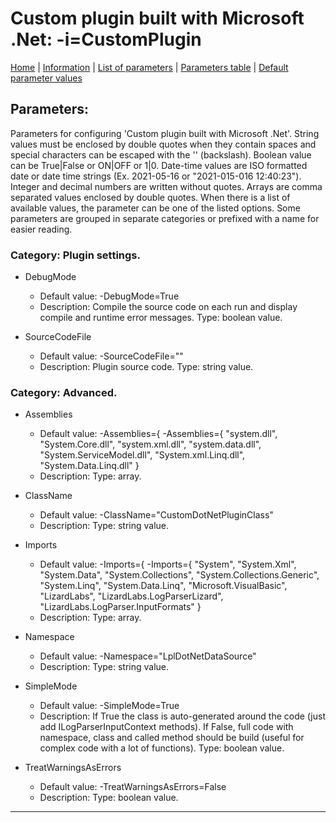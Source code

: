 # Custom plugin built with Microsoft .Net: -i=CustomPlugin

[Home](../Readme.md) | [Information](customplugin_info.md) | [List of parameters](customplugin_parameters.md) | [Parameters table](customplugin_parameters_table.md) |  [Default parameter values](customplugin_parameters_defaults.md)

## Parameters:
Parameters for configuring 'Custom plugin built with Microsoft .Net'. String values must be enclosed by double
quotes when they contain spaces and special characters can be escaped with the '\' (backslash). Boolean value
can be True|False or ON|OFF or 1|0. Date-time values are ISO formatted date or date time strings (Ex.
2021-05-16 or "2021-015-016 12:40:23"). Integer and decimal numbers are written without quotes. Arrays are
comma separated values enclosed by double quotes. When there is a list of available values, the parameter can
be one of the listed options. Some parameters are grouped in separate categories or prefixed with a name for
easier reading.


### Category: Plugin settings.

 - DebugMode

	* Default value: -DebugMode=True
	* Description: Compile the source code on each run and display compile and runtime error
	messages. Type: boolean value.

 - SourceCodeFile

	* Default value: -SourceCodeFile=""
	* Description: Plugin source code. Type: string value.

### Category: Advanced.

 - Assemblies

	* Default value: -Assemblies={ -Assemblies={ "system.dll", "System.Core.dll", "system.xml.dll", "system.data.dll", "System.ServiceModel.dll", "System.xml.Linq.dll", "System.Data.Linq.dll" }
	* Description: Type: array.

 - ClassName

	* Default value: -ClassName="CustomDotNetPluginClass"
	* Description: Type: string value.

 - Imports

	* Default value: -Imports={ -Imports={ "System", "System.Xml", "System.Data", "System.Collections", "System.Collections.Generic", "System.Linq", "System.Data.Linq", "Microsoft.VisualBasic", "LizardLabs", "LizardLabs.LogParserLizard", "LizardLabs.LogParser.InputFormats" }
	* Description: Type: array.

 - Namespace

	* Default value: -Namespace="LplDotNetDataSource"
	* Description: Type: string value.

 - SimpleMode

	* Default value: -SimpleMode=True
	* Description: If True the class is auto-generated around the code (just add
	ILogParserInputContext methods). If False, full code with namespace, class and
	called method should be build (useful for complex code with a lot of functions).
	Type: boolean value.

 - TreatWarningsAsErrors

	* Default value: -TreatWarningsAsErrors=False
	* Description: Type: boolean value.


------------------------------------------------------------

